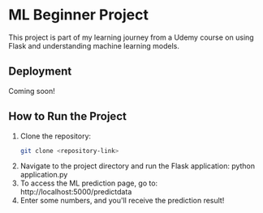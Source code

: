 # ML Beginner Project

This project is part of my learning journey from a Udemy course on using Flask and understanding machine learning models.

## Deployment
Coming soon!

## How to Run the Project

1. Clone the repository:
   ```bash
   git clone <repository-link>
2. Navigate to the project directory and run the Flask application:
   python application.py
3. To access the ML prediction page, go to:
   http://localhost:5000/predictdata
4. Enter some numbers, and you'll receive the prediction result!
